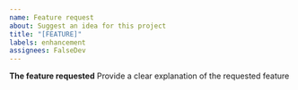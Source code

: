 ```yaml
---
name: Feature request
about: Suggest an idea for this project
title: "[FEATURE]"
labels: enhancement
assignees: FalseDev
---
```


**The feature requested**
Provide a clear explanation of the requested feature
